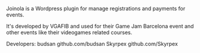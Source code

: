 Joinola is a Wordpress plugin for manage registrations and payments for events.

It's developed by VGAFIB and used for their Game Jam Barcelona event and other events like their videogames related courses.

Developers:
budsan github.com/budsan
Skyrpex github.com/Skyrpex
